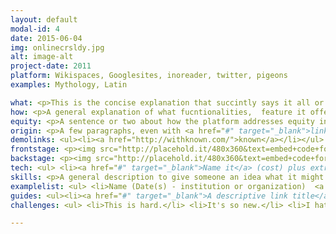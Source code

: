 ```yaml
---
layout: default
modal-id: 4
date: 2015-06-04
img: onlinecrsldy.jpg
alt: image-alt
project-date: 2011
platform: Wikispaces, Googlesites, inoreader, twitter, pigeons
examples: Mythology, Latin

what: <p>This is the concise explanation that succintly says it all or at least hints at it in a teasingly way. Plus Laura rocks, she does amazing stuff all on her own!</p> 
how: <p>A general explanation of what fucntionalities,  feature it offers to enable the idea of a connected course</p>
equity: <p>A sentence or two about how the platform addresses equity in its design.</p>
origin: <p>A few paragraphs, even with <a href="#" target="_blank">links</a> that give a bit of a "where the heck did this come from" story.</p> <p>Yes, multiple paragraphs are more than cool.</p> 
demolinks: <ul><li><a href="http://withknown.com/">known</a></li></ul>
frontstage: <p><img src="http://placehold.it/480x360&text=embed+code+for+your+video"></p>
backstage: <p><img src="http://placehold.it/480x360&text=embed+code+for+your+video"></p>
tech: <ul> <li><a href="#" target="_blank">Name it</a> (cost) plus extra descriptions </li> <li><a href="#" target="_blank">Name Another</a> (cost) plus extra descriptions </li> </ul>
skills: <p>A general description to give someone an idea what it might take, like brain surgery or what?</p>
examplelist: <ul> <li>Name (Date(s) - institution or organization)  <a href="#" target="_blank">link</a></li> <li>Name (Date(s) - institution or organization)  <a href="#" target="_blank">link</a></li> <li>Name (Date(s) - institution or organization)  <a href="#" target="_blank">link</a></li> <li>Name (Date(s) - institution or organization)  <a href="#" target="_blank">link</a></li> </ul> 
guides: <ul><li><a href="#" target="_blank">A descriptive link title</a>  (Source)</li> <li><a href="#" target="_blank">A descriptive link title</a>  (Source)</li> <li><a href="#" target="_blank">A descriptive link title</a>  (Source)</li> <li><a href="#" target="_blank">A descriptive link title</a>  (Source) perhaps with some extra details?</li> </ul>
challenges: <ul> <li>This is hard.</li> <li>It's so new.</li> <li>I hate tornados.</li> </ul>

---
```

